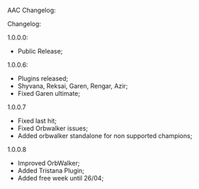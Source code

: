 AAC Changelog:

Changelog:

1.0.0.0:

- Public Release;

1.0.0.6:

- Plugins released;
- Shyvana, Reksai, Garen, Rengar, Azir;
- Fixed Garen ultimate;

1.0.0.7

- Fixed last hit;
- Fixed Orbwalker issues;
- Added orbwalker standalone for non supported champions;

1.0.0.8

- Improved OrbWalker;
- Added Tristana Plugin;
- Added free week until 26/04;